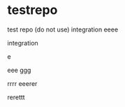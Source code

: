 # testrepo
test repo (do not use)
integration
eeee


integration

e

eee
ggg

rrrr
eeerer

rerettt



